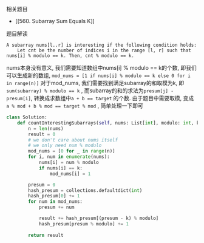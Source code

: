 
相关题目
- [[560. Subarray Sum Equals K]]

题目解读
```
A subarray nums[l..r] is interesting if the following condition holds:
	Let cnt be the number of indices i in the range [l, r] such that nums[i] % modulo == k. Then, cnt % modulo == k.
```
nums本身没有意义, 我们需要知道数组中nums[i] % modulo == k的个数, 即我们可以生成新的数组, `mod_nums = [1 if nums[i] % modulo == k else 0 for i in range(n)]`
对于mod_nums, 我们需要找到满足subarray的和取模为k, 即`sum(subarray) % modulo == k`  , 而subarray的和的求法为`presum[j] - presum[i]`, 转换成求数组中`a + b == target` 的个数.
由于题目中需要取模, 变成 `a % mod + b % mod == target % mod` , 简单处理一下即可



```python
class Solution:
    def countInterestingSubarrays(self, nums: List[int], modulo: int, k: int) -> int:
        n = len(nums)
        result = 0
        # we don't care about nums itself
        # we only need num % modulo
        mod_nums = [0 for _ in range(n)]
        for i, num in enumerate(nums):
            nums[i] = num % modulo
            if nums[i] == k:
                mod_nums[i] = 1

        presum = 0
        hash_presum = collections.defaultdict(int)
        hash_presum[0] += 1
        for num in mod_nums:
            presum += num

            result += hash_presum[(presum - k) % modulo]
            hash_presum[presum % modulo] += 1
        
        return result

```